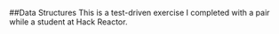 ##Data Structures
This is a test-driven exercise I completed with a pair while a student at Hack Reactor.
